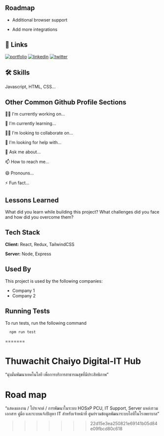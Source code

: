 
## Roadmap

- Additional browser support

- Add more integrations


## 🔗 Links
[![portfolio](https://img.shields.io/badge/my_portfolio-000?style=for-the-badge&logo=ko-fi&logoColor=white)](https://katherineoelsner.com/)
[![linkedin](https://img.shields.io/badge/linkedin-0A66C2?style=for-the-badge&logo=linkedin&logoColor=white)](https://www.linkedin.com/)
[![twitter](https://img.shields.io/badge/twitter-1DA1F2?style=for-the-badge&logo=twitter&logoColor=white)](https://twitter.com/)


## 🛠 Skills
Javascript, HTML, CSS...


## Other Common Github Profile Sections
👩‍💻 I'm currently working on...

🧠 I'm currently learning...

👯‍♀️ I'm looking to collaborate on...

🤔 I'm looking for help with...

💬 Ask me about...

📫 How to reach me...

😄 Pronouns...

⚡️ Fun fact...


## Lessons Learned

What did you learn while building this project? What challenges did you face and how did you overcome them?


## Tech Stack

**Client:** React, Redux, TailwindCSS

**Server:** Node, Express


## Used By

This project is used by the following companies:

- Company 1
- Company 2


## Running Tests

To run tests, run the following command

```bash
  npm run test
```

=======
# Thuwachit Chaiyo Digital-IT Hub
“มุ่งมั่นพัฒนาเทคโนโลยี เพื่อการบริการสาธารณสุขที่มีประสิทธิภาพ”
# Road map
“แสดงผลงาน / โปรเจกต์ / การพัฒนาในระบบ HOSxP PCU, IT Support, Server
แหล่งรวมเอกสาร คู่มือ และระบบแจ้งปัญหา IT สำหรับเจ้าหน้าที่ ศูนย์รวมข้อมูลพัฒนาระบบไอทีในโรงพยาบาล”
>>>>>>> 22d15e3ea250821e69141b05d84e09fbcd80c618
